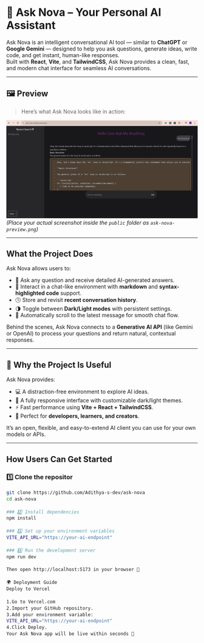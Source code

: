 # 🧠 Ask Nova – Your Personal AI Assistant

Ask Nova is an intelligent conversational AI tool — similar to **ChatGPT** or **Google Gemini** — designed to help you ask questions, generate ideas, write code, and get instant, human-like responses.  
Built with **React**, **Vite**, and **TailwindCSS**, Ask Nova provides a clean, fast, and modern chat interface for seamless AI conversations.

---

## 🖼️ Preview

> Here’s what Ask Nova looks like in action:

![Ask Nova Preview](./public/ask-nova-preview.png)
*(Place your actual screenshot inside the `public` folder as `ask-nova-preview.png`)*

---

## What the Project Does

Ask Nova allows users to:
- 💬 Ask any question and receive detailed AI-generated answers.
- 🧠 Interact in a chat-like environment with **markdown** and **syntax-highlighted code** support.
- 🕓 Store and revisit **recent conversation history**.
- 🌗 Toggle between **Dark/Light modes** with persistent settings.
- 📜 Automatically scroll to the latest message for smooth chat flow.

Behind the scenes, Ask Nova connects to a **Generative AI API** (like Gemini or OpenAI) to process your questions and return natural, contextual responses.

---

## 🌟 Why the Project Is Useful

Ask Nova provides:
- 💻 A distraction-free environment to explore AI ideas.
- 🎨 A fully responsive interface with customizable dark/light themes.
- ⚡ Fast performance using **Vite + React + TailwindCSS**.
- 💬 Perfect for **developers, learners, and creators**.

It’s an open, flexible, and easy-to-extend AI client you can use for your own models or APIs.

---

## How Users Can Get Started

### 1️⃣ Clone the repositor
```bash
git clone https://github.com/Adithya-s-dev/ask-nova
cd ask-nova

### 2️⃣ Install dependencies
npm install

### 3️⃣ Set up your environment variables
VITE_API_URL="https://your-ai-endpoint"

### 4️⃣ Run the development server
npm run dev

Then open http://localhost:5173 in your browser 🚀

🌍 Deployment Guide
Deploy to Vercel

1.Go to Vercel.com
2.Import your GitHub repository.
3.Add your environment variable:
VITE_API_URL="https://your-ai-endpoint"
4.Click Deploy.
Your Ask Nova app will be live within seconds 🎉
